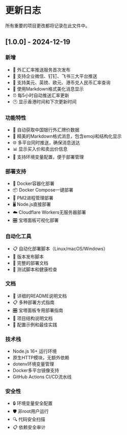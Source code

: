 # 更新日志

所有重要的项目更改都将记录在此文件中。

## [1.0.0] - 2024-12-19

### 新增
- 🎉 外汇汇率推送服务首次发布
- 📱 支持企业微信、钉钉、飞书三大平台推送
- 💱 支持美元、英镑、欧元、港币兑人民币汇率查询
- 📝 使用Markdown格式美化消息显示
- ⏰ 每5小时自动推送汇率更新
- 🕐 显示香港时间和下次更新时间

### 功能特性
- 🔄 自动获取中国银行外汇牌价数据
- 🎨 精美的Markdown格式消息，包含emoji和结构化显示
- 🌐 多平台同时推送，确保消息送达
- 📊 显示买入价和卖出价信息
- 🔧 支持环境变量配置，便于部署管理

### 部署支持
- 🐳 Docker容器化部署
- 📦 Docker Compose一键部署
- 🚀 PM2进程管理部署
- 🖥️ Node.js直接部署
- ☁️ Cloudflare Workers无服务器部署
- 🎛️ 宝塔面板可视化部署

### 自动化工具
- 📋 自动化部署脚本（Linux/macOS/Windows）
- 🔄 版本发布脚本
- 📝 完整的部署文档
- 🧪 测试脚本和健康检查

### 文档
- 📖 详细的README说明文档
- 📋 多种部署方式指南
- 🎛️ 宝塔面板专用部署指南
- 📁 项目结构说明文档
- 🔧 配置示例和最佳实践

### 技术栈
- Node.js 16+ 运行环境
- 原生HTTP模块，无额外依赖
- dotenv环境变量管理
- Docker多平台镜像支持
- GitHub Actions CI/CD流水线

### 安全性
- 🔒 环境变量安全配置
- 🛡️ 非root用户运行
- 🔍 代码安全扫描
- 📋 依赖安全审计
